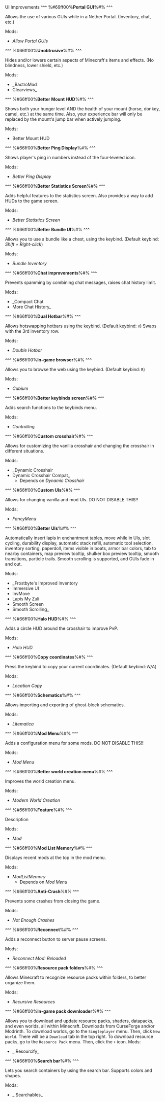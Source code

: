 UI Improvements
^^^
%#66ff00%**Portal GUI**%#%
^^^

Allows the use of various GUIs while in a Nether Portal. (Inventory, chat, etc.)

Mods:
- _Allow Portal GUIs_
  
^^^
%#66ff00%**Unobtrusive**%#%
^^^

Hides and/or lowers certain aspects of Minecraft's items and effects. (No blindness, lower shield, etc.)

Mods:
- _BactroMod
- Clearviews_

^^^
%#66ff00%**Better Mount HUD**%#%
^^^

Shows both your hunger level AND the health of your mount (horse, donkey, camel, etc.) at the same time. Also, your experience bar will only be replaced by the mount's jump bar when actively jumping.

Mods:
- Better Mount HUD
  
^^^
%#66ff00%**Better Ping Display**%#%
^^^

Shows player's ping in numbers instead of the four-leveled icon.

Mods:
- _Better Ping Display_

^^^
%#66ff00%**Better Statistics Screen**%#%
^^^

Adds helpful features to the statistics screen. Also provides a way to add HUDs to the game screen.

Mods:
- _Better Statistics Screen_

^^^
%#66ff00%**Better Bundle UI**%#%
^^^

Allows you to use a bundle like a chest, using the keybind. (Default keybind: _Shift + Right-click_)

Mods:
- _Bundle Inventory_

^^^
%#66ff00%**Chat improvements**%#%
^^^

Prevents spamming by combining chat messages, raises chat history limit.

Mods:
- _Compact Chat
- More Chat History_

^^^
%#66ff00%**Dual Hotbar**%#%
^^^

Allows hotswapping hotbars using the keybind. (Default keybind: `V`) Swaps with the 3rd inventory row.

Mods:
- _Double Hotbar_

^^^
%#66ff00%**In-game browser**%#%
^^^

Allows you to browse the web using the keybind. (Default keybind: `B`)

Mods:
- _Cubium_

^^^
%#66ff00%**Better keybinds screen**%#%
^^^

Adds search functions to the keybinds menu.

Mods:
- _Controlling_

^^^
%#66ff00%**Custom crosshair**%#%
^^^

Allows for customizing the vanilla crosshair and changing the crosshair in different situations.

Mods:
- _Dynamic Crosshair
- Dynamic Crosshair Compat_
  - Depends on _Dynamic Crosshair_

^^^
%#66ff00%**Custom UIs**%#%
^^^

Allows for changing vanilla and mod UIs. DO NOT DISABLE THIS!!

Mods:
- _FancyMenu_

^^^
%#66ff00%**Better UIs**%#%
^^^

Automatically insert lapis in enchantment tables, move while in UIs, slot cycling, durability display, automatic stack refill, automatic tool selection, inventory sorting, paperdoll, items visible in boats, armor bar colors, tab to nearby containers, map preview tooltip, shulker box preview tooltip, smooth transitions, particle trails. Smooth scrolling is supported, and GUIs fade in and out.

Mods:
- _Frostbyte's Improved Inventory
- Immersive UI
- InvMove
- Lapis My Zuli
- Smooth Screen
- Smooth Scrolling_

^^^
%#66ff00%**Halo HUD**%#%
^^^

Adds a circle HUD around the crosshair to improve PvP.

Mods:
- _Halo HUD_

^^^
%#66ff00%**Copy coordinates**%#%
^^^

Press the keybind to copy your current coordinates. (Default keybind: _N/A_)

Mods:
- _Location Copy_

^^^
%#66ff00%**Schematics**%#%
^^^

Allows importing and exporting of ghost-block schematics.

Mods:
- _Litematica_

^^^
%#66ff00%**Mod Menu**%#%
^^^

Adds a configuration menu for some mods. DO NOT DISABLE THIS!!

Mods:
- _Mod Menu_

^^^
%#66ff00%**Better world creation menu**%#%
^^^

Improves the world creation menu.

Mods:
- _Modern World Creation_

^^^
%#66ff00%**Feature**%#%
^^^

Description

Mods:
- _Mod_

^^^
%#66ff00%**Mod List Memory**%#%
^^^

Displays recent mods at the top in the mod menu.

Mods:
- _ModListMemory_
  - Depends on _Mod Menu_

^^^
%#66ff00%**Anti-Crash**%#%
^^^

Prevents some crashes from closing the game.

Mods:
- _Not Enough Crashes_

^^^
%#66ff00%**Reconnect**%#%
^^^

Adds a reconnect button to server pause screens.

Mods:
- _Reconnect Mod: Reloaded_

^^^
%#66ff00%**Resource pack folders**%#%
^^^

Allows Minecraft to recognize resource packs within folders, to better organize them.

Mods:
- _Recursive Resources_

^^^
%#66ff00%**In-game pack downloader**%#%
^^^

Allows you to download and update resource packs, shaders, datapacks, and even worlds, all within Minecraft. Downloads from CurseForge and/or Modrinth. To download worlds, go to the `Singleplayer` menu. Then, click `New World`. There will be a `Download` tab in the top right. 
To download resource packs, go to the `Resource Pack` menu. Then, click the `+` icon.
Mods:
- _ Resourcify_

^^^
%#66ff00%**Search bar**%#%
^^^

Lets you search containers by using the search bar. Supports colors and shapes.

Mods:
- _ Searchables_
